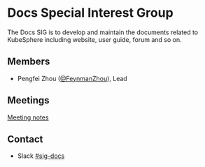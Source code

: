 # Docs Special Interest Group

The Docs SIG is to develop and maintain the documents related to KubeSphere including website, user guide, forum and so on.

## Members

- Pengfei Zhou ([@FeynmanZhou](https://github.com/FeynmanZhou)), Lead

## Meetings

[Meeting notes](https://docs.google.com/document/d/1tyB2RDJFmfwFfO2ok9dH7ttZRICDiaogSI12Ajz9CD0)

## Contact

- Slack [#sig-docs](https://kubesphere.slack.com/messages/sig-docs)